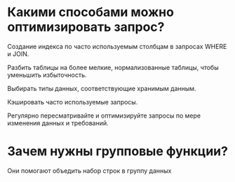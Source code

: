 # Какими способами можно оптимизировать запрос?
Создание индекса по часто используемым столбцам в запросах WHERE и JOIN.

Разбить таблицы на более мелкие, нормализованные таблицы, чтобы уменьшить избыточность.

Выбирать типы данных, соответствующие хранимым данным.

Кэшировать часто используемые запросы.

Регулярно пересматривайте и оптимизируйте запросы по мере изменения данных и требований.

# Зачем нужны групповые функции?
Они помогают объедить набор строк в группу данных

#
#
#
#
#
#
